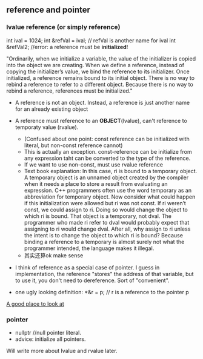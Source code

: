 ## reference and pointer

### lvalue reference (or simply reference)

int ival = 1024;
int &refVal = ival; // refVal is another name for ival
int &refVal2; //error: a reference must be **initialized**!

"Ordinarily, when we initialize a variable, the value of the initializer is copied into the object we are creating. When we define a reference, instead of copying the initializer’s value, we bind the reference to its initializer. Once initialized, a reference remains bound to its initial object. There is no way to rebind a reference to refer to a different object. Because there is no way to rebind a reference, references must be initialized."

* A reference is not an object. Instead, a reference is just another name for an already existing object

* A reference must reference to an **OBJECT**(lvalue), can't reference to temporaty value (rvalue). 
	* (Confused about one point: const reference can be initialized with literal, but non-const reference cannot) 
	* This is actually an exception. const-reference can be initialize from any expression taht can be converted to the type of the reference. 
	* If we want to use non-const, must use rvalue reference
	* Text book explanation: In this case, ri is bound to a temporary object. A temporary object is an unnamed object created by the compiler when it needs a place to store a result from evaluating an expression. C++ programmers often use the word temporary as an abbreviation for temporary object. Now consider what could happen if this initialization were allowed but ri was not const. If ri weren’t const, we could assign to ri. Doing so would change the object to which ri is bound. That object is a temporary, not dval. The programmer who made ri refer to dval would probably expect that assigning to ri would change dval. After all, why assign to ri unless the intent is to change the object to which ri is bound? Because binding a reference to a temporary is almost surely not what the programmer intended, the language makes it illegal.
	* 其实还算ok make sense


* I think of reference as a special case of pointer. I guess in implementation, the reference "stores" the address of that variable, but to use it, you don't need to dereference. Sort of "convenient". 

* one ugly looking definition: \*&r = p; // r is a reference to the pointer p

[A good place to look at](https://www.ntu.edu.sg/home/ehchua/programming/cpp/cp4_PointerReference.html)


### pointer

* nullptr  //null pointer literal. 
* advice: initialize all pointers. 


Will write more about lvalue and rvalue later.